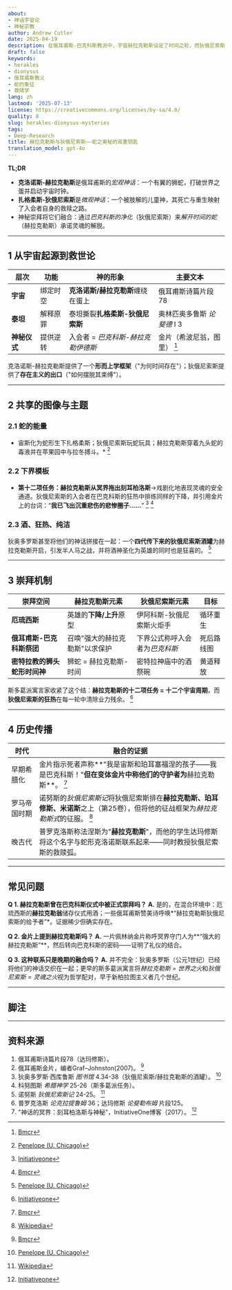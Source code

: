 ```yaml
---
about:
- 神话宇宙论
- 神秘宗教
author: Andrew Cutler
date: 2025-04-19
description: 在俄耳甫斯-巴克科斯教派中，宇宙赫拉克勒斯设定了时间之轮，而狄俄尼索斯则将其转向解放。
draft: false
keywords:
- herakles
- dionysus
- 俄耳甫斯教义
- 蛇的象征
- 救赎学
lang: zh
lastmod: '2025-07-13'
license: https://creativecommons.org/licenses/by-sa/4.0/
quality: 8
slug: herakles-dionysus-mysteries
tags:
- Deep-Research
title: 赫拉克勒斯与狄俄尼索斯——蛇之奥秘的双重钥匙
translation_model: gpt-4o
---
```


**TL;DR**

- **克洛诺斯-赫拉克勒斯**是俄耳甫斯的*宏观神话*：一个有翼的狮蛇，打破世界之蛋并启动宇宙时钟。
- **扎格柔斯-狄俄尼索斯**是*微观神话*：一个被肢解的儿童神，其死亡与重生映射了入会者自身的救赎之路。
- 神秘崇拜将它们融合：通过*巴克科斯的净化*（狄俄尼索斯）来*解开时间的蛇*（赫拉克勒斯）承诺灵魂的解脱。

---

## 1 从宇宙起源到救世论

| 层次 | 功能 | 神的形象 | 主要文本 |
|------|------|----------|----------|
| **宇宙** | 绑定时空 | **克洛诺斯/赫拉克勒斯**缠绕在蛋上 | 俄耳甫斯诗篇片段78 |
| **泰坦** | 解释原罪 | 泰坦撕裂**扎格柔斯-狄俄尼索斯** | 奥林匹奥多鲁斯 *论斐德* I 3 |
| **神秘仪式** | 提供逆转 | 入会者 = *巴克科斯-赫拉克勒伊德斯* | 金片（希波尼翁，图里） [^oai1] |

克洛诺斯-赫拉克勒斯提供了一个**形而上学框架**（"为何时间存在"）；狄俄尼索斯提供了**存在主义的出口**（"如何摆脱其束缚"）。

---

## 2 共享的图像与主题

### 2.1 蛇的能量
* 宙斯化为蛇形生下扎格柔斯；狄俄尼索斯玩蛇玩具；赫拉克勒斯穿着九头蛇的毒液并在苹果园中与拉冬搏斗。* [^oai2]

### 2.2 下界模板
* **第十二项任务：**赫拉克勒斯从冥界拖出**刻耳柏洛斯**→戏剧化地表现灵魂的安全通道。狄俄尼索斯的入会者在巴克科斯的狂热中排练同样的下降，并引用金片上的台词：“**我已飞出沉重悲伤的悲惨圈子……**” [^oai3] [^oai1]

### 2.3 酒、狂热、纯洁
狄奥多罗斯甚至将他们的神话拼接在一起：一个**四代传下来的狄俄尼索斯酒罐**为赫拉克勒斯开启，引发半人马之战，并将酒神圣化为英雄的同时也是狂喜的。 [^oai2]

---

## 3 崇拜机制

| 崇拜空间 | 赫拉克勒斯元素 | 狄俄尼索斯元素 | 目标 |
|----------|---------------|----------------|------|
| **厄琉西斯** | 英雄的**下降/上升**原型 | 伊阿科斯-狄俄尼索斯火炬手 | 循环重生 |
| **俄耳甫斯-巴克科斯祭团** | 召唤"强大的赫拉克勒斯"以求保护 | 下界公式称呼入会者为*巴克科斯* | 死后路线图 |
| **密特拉教的狮头蛇形时间神** | 狮蛇 = 赫拉克勒斯-时间 | 密特拉神庙中的酒祭碗 | 黄道释放 |

斯多葛派寓言家收紧了这个结：**赫拉克勒斯的十二项任务 = 十二个宇宙周期**，而**狄俄尼索斯的狂热**在每一轮中清除业力残余。 [^oai3]

---

## 4 历史传播

| 时代 | 融合的证据 |
|------|-----------|
| 早期希腊化 | 金片指示死者声称**"我是宙斯和珀耳塞福涅的孩子——我是巴克科斯！"**但在变体金片中称他们的守护者为**赫拉克勒斯**。 [^oai1] |
| 罗马帝国时期 | 诺努斯的*狄俄尼索斯记*将狄俄尼索斯排在**赫拉克勒斯、珀耳修斯、米诺斯**之上（第25卷），但将他的征战框架为*赫拉克勒斯式*的征服。 [^oai4] |
| 晚古代 | 普罗克洛斯称法涅斯为"**赫拉克勒斯**"，而他的学生达玛修斯将这个名字与蛇形克洛诺斯联系起来——同时教授狄俄尼索斯的救赎弧。 |

---

## 常见问题 <!-- 保留FAQPage模式支持 -->

**Q 1. 赫拉克勒斯曾在巴克科斯仪式中被正式崇拜吗？**
**A.** 是的，在混合环境中：厄琉西斯的**赫拉克勒翁**储存仪式用酒；一些俄耳甫斯赞美诗呼唤*“赫拉克勒斯狄俄尼索斯的给予者”*。证据稀少但确实存在。

**Q 2. 金片上提到赫拉克勒斯吗？**
**A.** 一片佩林纳金片称呼冥界守门人为**“强大的赫拉克勒斯”**，然后转向巴克科斯的密码——证明了礼仪的结合。

**Q 3. 这种联系只是晚期的融合吗？**
**A.** 并不完全：狄奥多罗斯（公元1世纪）已经将他们的神话交织在一起；更早的斯多葛派寓言将*赫拉克勒斯 = 世界之火*和*狄俄尼索斯 = 灵魂之火*视为哲学配对，早于新柏拉图主义者几个世纪。

---

## 脚注

[^oai1]: [Bmcr](https://bmcr.brynmawr.edu/2008/2008.10.16/)
[^oai2]: [Penelope (U. Chicago)](https://penelope.uchicago.edu/Thayer/E/Roman/Texts/Diodorus_Siculus/4B%2A.html)
[^oai3]: [Initiativeone](https://initiativeone.blogspot.com/2017/01/mythic-underworld-cerebus-and-mysteries.html)
[^oai4]: [Wikipedia](https://en.wikipedia.org/wiki/Dionysiaca)
[^orpic-egg]: 达玛修斯，*论原理* I 316；蛇形克洛诺斯-赫拉克勒斯打破蛋。

---

## 资料来源

1. 俄耳甫斯诗篇片段78（达玛修斯）。
2. 俄耳甫斯金片，编者Graf–Johnston(2007)。 [^oai1]
3. 狄奥多罗斯·西库鲁斯 *图书馆* 4.34-38（狄俄尼索斯/赫拉克勒斯的酒罐）。 [^oai2]
4. 科努图斯 *希腊神学* 25-26（斯多葛派任务）。
5. 诺努斯 *狄俄尼索斯记* 24-25。 [^oai4]
6. 普罗克洛斯 *论克拉提鲁姆* 36；达玛修斯 *论斐勒布姆* 片段125。
7. "神话的冥界：刻耳柏洛斯与神秘"，InitiativeOne博客（2017）。 [^oai3]